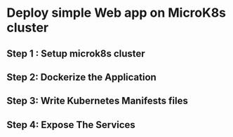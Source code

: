 # Deploy simple Web app on MicroK8s cluster

## Step 1 : Setup microk8s cluster

## Step 2: Dockerize the Application

## Step 3: Write Kubernetes Manifests files

## Step 4: Expose The Services
